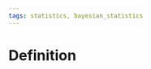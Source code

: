 ```yaml
---
tags: statistics, bayesian_statistics
---
```


# Definition


[^1]: [Bayesian Statistical Methods](zotero://open-pdf/library/items/ELV3M9SP?page=1)